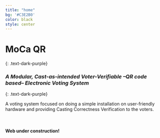 ```yaml
---
title: "home"
bg: '#C3E2B0'
color: black
style: center
---
```


# MoCa QR
{: .text-dark-purple}

<span class="fa-stack subtlecircle" style="font-size:100px; background:rgba(255,166,0,0.1)">
  <i class="fa fa-circle fa-stack-2x text-white"></i>
  <i class="fa fa-qrcode fa-stack-1x text-orange"></i>
</span>

### *A **Mo**dular, **Ca**st-as-intended Voter-Verifiable –**QR** code based– Electronic Voting System*
{: .text-dark-purple}

A voting system focused on doing a simple installation on user-friendly hardware and providing Casting Correctness Verification to the voters.

<!-- <span id="forkongithub">
  <a href="{{ site.source_link }}" class="bg-blue">
    Fork me on GitHub
  </a>
</span> -->

<br/>

#### **Web under construction!**